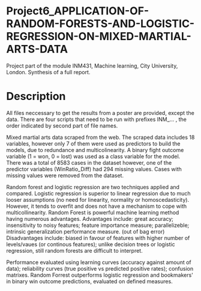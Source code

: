 # Project6_APPLICATION-OF-RANDOM-FORESTS-AND-LOGISTIC-REGRESSION-ON-MIXED-MARTIAL-ARTS-DATA

Project part of the module INM431, Machine learning, City University, London. Synthesis of a full report.

# Description

All files neccessary to get the results from a poster are provided, except the data. There are four scripts that need to be run with
prefixes INM_... , the order indicated by second part of file names. 

Mixed martial arts data scraped from the web. The scraped data includes 18 variables, however only 7 of them were used as predictors to build the models, 
due to redundance and multicolinearity. A binary fight outcome variable (1 = won, 0 = lost) was used as a class variable for the model. 
There was a total of 8583 cases in the dataset however, one of the predictor variables (WinRatio_Diff) had 294 missing values. Cases with missing values were removed from the dataset.

Random forest and logistic regression are two techniques applied and compared. Logistic regression is superior to linear regression due to 
much looser assumptions (no need for linearity, normality or homoscedasticity). However, it tends to overfit and does not have a mechanism to cope
with multicollinearity. Random Forest is powerful machine learning method having numerous advantages. Advantages include: great accuracy;
insensitivity to noisy features; feature importance measure; parallelizeble; intrinsic generalization performance measure. (out of bag error)
Disadvantages include: biased in favour of features with higher number of levels/vaues (or continous features); unlike decision trees or
logistic regression, still random forests are difficult to interpret. 

Performance evaluated using learning curves (accuracy against amount of data); reliability curves (true positive vs predicted positive rates);
confusion matrixes. Random Forrest outperforms logistic regression and bookmakers' in binary win outcome predictions, evaluated on defined measures.
